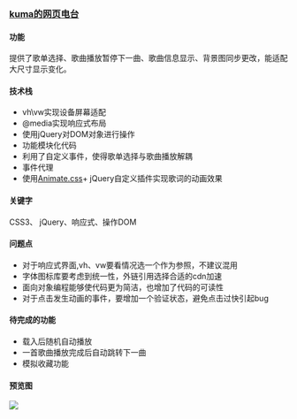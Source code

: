 ### [kuma的网页电台](https://f0rl.github.io/MusicRadio/)
#### 功能
提供了歌单选择、歌曲播放暂停下一曲、歌曲信息显示、背景图同步更改，能适配大尺寸显示变化。
#### 技术栈
- vh\vw实现设备屏幕适配
- @media实现响应式布局
- 使用jQuery对DOM对象进行操作
- 功能模块化代码
- 利用了自定义事件，使得歌单选择与歌曲播放解耦
- 事件代理
- 使用[Animate.css](https://daneden.github.io/animate.css/)+ jQuery自定义插件实现歌词的动画效果

#### 关键字
CSS3、 jQuery、响应式、操作DOM

#### 问题点
- 对于响应式界面,vh、vw要看情况选一个作为参照，不建议混用
- 字体图标库要考虑到统一性，外链引用选择合适的cdn加速
- 面向对象编程能够使代码更为简洁，也增加了代码的可读性
- 对于点击发生动画的事件，要增加一个验证状态，避免点击过快引起bug

#### 待完成的功能
- 载入后随机自动播放
- 一首歌曲播放完成后自动跳转下一曲
- 模拟收藏功能

#### 预览图
![](http://ww1.sinaimg.cn/large/90864b23gy1fw15qwakkvj218f0kxh01.jpg)